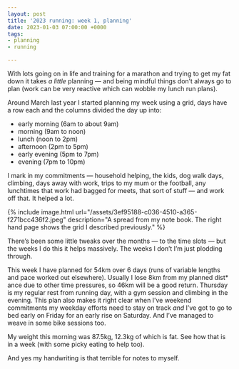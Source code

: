 ```yaml
---
layout: post
title: '2023 running: week 1, planning'
date: 2023-01-03 07:00:00 +0000
tags:
- planning
- running

---
```

With lots going on in life and training for a marathon and trying to get my fat down it takes _a little_ planning — and being mindful things don’t always go to plan (work can be very reactive which can wobble my lunch run plans).

Around March last year I started planning my week using a grid, days have a row each and the columns divided the day up into:

* early morning (6am to about 9am)
* morning (9am to noon)
* lunch (noon to 2pm)
* afternoon (2pm to 5pm)
* early evening (5pm to 7pm)
* evening (7pm to 10pm)

I mark in my commitments — household helping, the kids, dog walk days, climbing, days away with work, trips to my mum or the football, any lunchtimes that work had bagged for meets, that sort of stuff — and work off that. It helped a lot.

{% include image.html url="/assets/3ef95188-c036-4510-a365-f271bcc436f2.jpeg" description="A spread from my note book. The right hand page shows the grid I described previously." %}

There’s been some little tweaks over the months — to the time slots — but the weeks I do this it helps massively. The weeks I don’t I’m just plodding through.

This week I have planned for 54km over 6 days (runs of variable lengths and pace worked out elsewhere). Usually I lose 8km from my planned dist* ance due to other time pressures, so 46km will be a good return. Thursday is my regular rest from running day, with a gym session and climbing in the evening. This plan also makes it right clear when I’ve weekend commitments my weekday efforts need to stay on track _and_ I’ve got to go to bed early on Friday for an early rise on Saturday. And I’ve managed to weave in some bike sessions too.

My weight this morning was 87.5kg, 12.3kg of which is fat. See how that is in a week (with some picky eating to help too).

And yes my handwriting is that terrible for notes to myself.